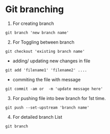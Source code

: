 # Git branching

1. For creating branch

```
git branch 'new branch name'
```

2. For Toggling between branch

```
git checkout 'existing branch name'
```

- adding/ updating new changes in file

```
git add 'filename1' 'filename2' ....
```

- commiting the file with message

```
git commit -am or  -m 'update message here'
```

3. For pushing file into bew branch for 1st time.

```
git push --set-upstream 'branch name'
```

4. For detailed branch List

```
git branch
```
